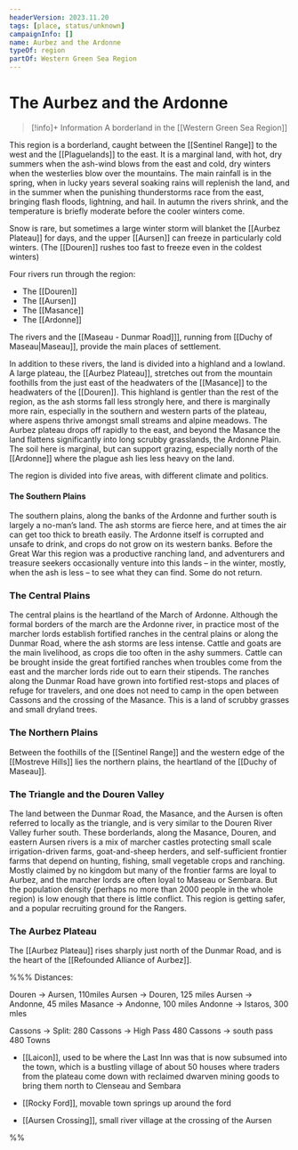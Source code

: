 ```yaml
---
headerVersion: 2023.11.20
tags: [place, status/unknown]
campaignInfo: []
name: Aurbez and the Ardonne
typeOf: region
partOf: Western Green Sea Region
---
```

# The Aurbez and the Ardonne
>[!info]+ Information
> A borderland in the [[Western Green Sea Region]]

This region is a borderland, caught between the [[Sentinel Range]] to the west and the [[Plaguelands]] to the east. It is a marginal land, with hot, dry summers when the ash-wind blows from the east and cold, dry winters when the westerlies blow over the mountains. The main rainfall is in the spring, when in lucky years several soaking rains will replenish the land, and in the summer when the punishing thunderstorms race from the east, bringing flash floods, lightning, and hail. In autumn the rivers shrink, and the temperature is briefly moderate before the cooler winters come.

Snow is rare, but sometimes a large winter storm will blanket the [[Aurbez Plateau]] for days, and the upper [[Aursen]] can freeze in particularly cold winters. (The [[Douren]] rushes too fast to freeze even in the coldest winters)
 
Four rivers run through the region:
* The [[Douren]]
* The [[Aursen]]
* The [[Masance]]
* The [[Ardonne]]

The rivers and the [[Maseau - Dunmar Road]]], running from [[Duchy of Maseau|Maseau]], provide the main places of settlement.

In addition to these rivers, the land is divided into a highland and a lowland. A large plateau, the [[Aurbez Plateau]], stretches out from the mountain foothills from the just east of the headwaters of the [[Masance]] to the headwaters of the [[Douren]]. This highland is gentler than the rest of the region, as the ash storms fall less strongly here, and there is marginally more rain, especially in the southern and western parts of the plateau, where aspens thrive amongst small streams and alpine meadows. The Aurbez plateau drops off rapidly to the east, and beyond the Masance the land flattens significantly into long scrubby grasslands, the Ardonne Plain. The soil here is marginal, but can support grazing, especially north of the [[Ardonne]] where the plague ash lies less heavy on the land.

The region is divided into five areas, with different climate and politics.
#### The Southern Plains
The southern plains, along the banks of the Ardonne and further south is largely a no-man’s land. The ash storms are fierce here, and at times the air can get too thick to breath easily. The Ardonne itself is corrupted and unsafe to drink, and crops do not grow on its western banks. Before the Great War this region was a productive ranching land, and adventurers and treasure seekers occasionally venture into this lands – in the winter, mostly, when the ash is less – to see what they can find. Some do not return.
### The Central Plains
The central plains is the heartland of the March of Ardonne. Although the formal borders of the march are the Ardonne river, in practice most of the marcher lords establish fortified ranches in the central plains or along the Dunmar Road, where the ash storms are less intense. Cattle and goats are the main livelihood, as crops die too often in the ashy summers. Cattle can be brought inside the great fortified ranches when troubles come from the east and the marcher lords ride out to earn their stipends. The ranches along the Dunmar Road have grown into fortified rest-stops and places of refuge for travelers, and one does not need to camp in the open between Cassons and the crossing of the Masance. This is a land of scrubby grasses and small dryland trees.
### The Northern Plains
Between the foothills of the [[Sentinel Range]] and the western edge of the [[Mostreve Hills]] lies the northern plains, the heartland of the [[Duchy of Maseau]]. 
### The Triangle and the Douren Valley
The land between the Dunmar Road, the Masance, and the Aursen is often referred to locally as the triangle, and is very similar to the Douren River Valley furher south. These borderlands, along the Masance, Douren, and eastern Aursen rivers is a mix of marcher castles protecting small scale irrigation-driven farms, goat-and-sheep herders, and self-sufficient frontier farms that depend on hunting, fishing, small vegetable crops and ranching. Mostly claimed by no kingdom but many of the frontier farms are loyal to Aurbez, and the marcher lords are often loyal to Maseau or Sembara. But the population density (perhaps no more than 2000 people in the whole region) is low enough that there is little conflict. This region is getting safer, and a popular recruiting ground for the Rangers.
### The Aurbez Plateau
The [[Aurbez Plateau]] rises sharply just north of the Dunmar Road, and is the heart of the [[Refounded Alliance of Aurbez]].

%%%
Distances:

Douren -> Aursen, 110miles
Aursen -> Douren, 125 miles
Aursen -> Andonne, 45 miles
Masance -> Andonne, 100 miles
Andonne -> Istaros, 300 mles

Cassons -> Split: 280
Cassons -> High Pass 480
Cassons -> south pass 480
Towns


- [[Laicon]], used to be where the Last Inn was that is now subsumed into the town, which is a bustling village of about 50 houses where traders from the plateau come down with reclaimed dwarven mining goods to bring them north to Clenseau and Sembara
    
- [[Rocky Ford]], movable town springs up around the ford
    
- [[Aursen Crossing]], small river village at the crossing of the Aursen
    
%%